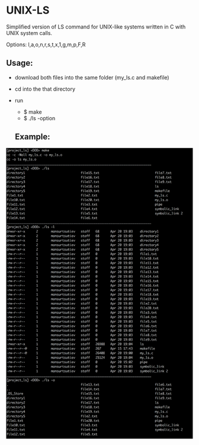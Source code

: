 # UNIX-LS

Simplified version of LS command for UNIX-like systems written in C with UNIX system calls.

Options: l,a,o,n,r,s,t,x,1,g,m,p,F,R

## Usage:

- download both files into the same folder (my_ls.c and makefile)
- cd into the that directory
- run 
    - $ make
    - $ ./ls -option
  
  ## Example:
 ![Alt text](screen_shot.png?raw=true "Optional Title")


